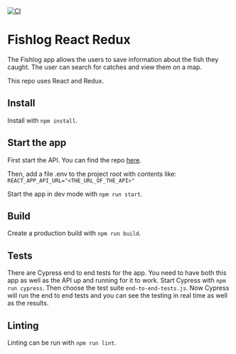 [![CI](https://github.com/Xolof/fishlog-react-redux/actions/workflows/ci.yml/badge.svg)](https://github.com/Xolof/fishlog-react-redux/actions/workflows/ci.yml)

# Fishlog React Redux

The Fishlog app allows the users to save information about the fish they caught. The user can search for catches and view them on a map.

This repo uses React and Redux.

## Install

Install with `npm install`.

## Start the app

First start the API. You can find the repo [here](https://github.com/Xolof/fishlog-backend).

Then, add a file .env to the project root with contents like:
`REACT_APP_API_URL="<THE_URL_OF_THE_API>"`

Start the app in dev mode with `npm run start`.

## Build

Create a production build with `npm run build`.

## Tests

There are Cypress end to end tests for the app. You need to have both this app as well as the API up and running for it to work.
Start Cypress with `npm run cypress`. Then choose the test suite `end-to-end-tests.js`. Now Cypress will run the end to end tests and you can see the testing in real time as well as the results.

## Linting

Linting can be run with `npm run lint`.
